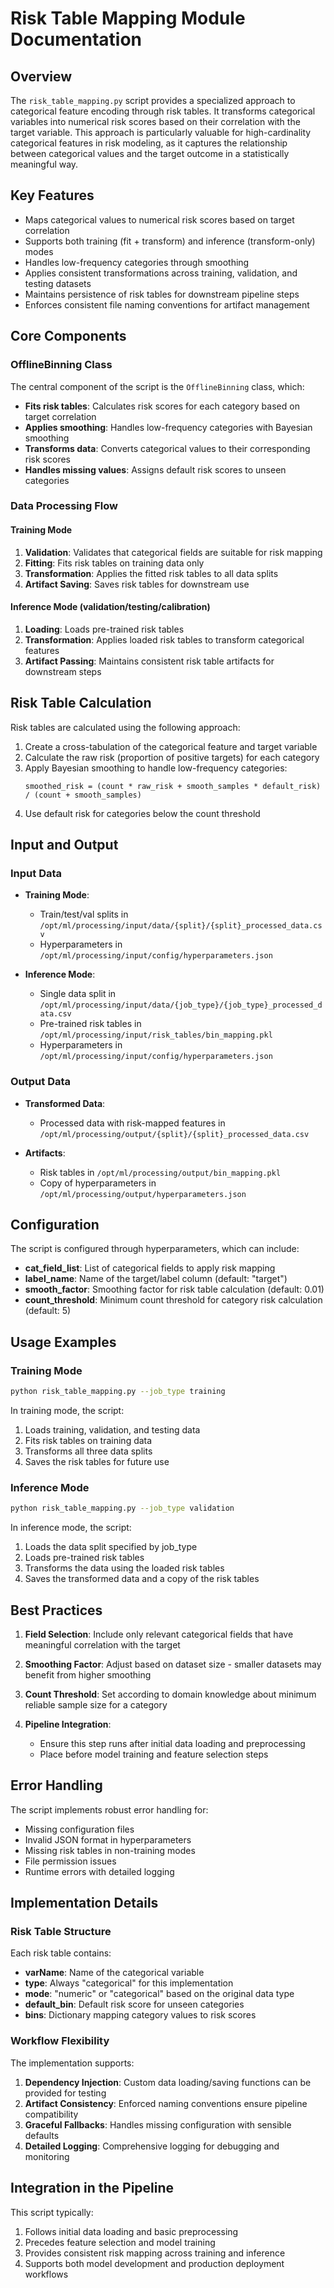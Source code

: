 # Risk Table Mapping Module Documentation

## Overview

The `risk_table_mapping.py` script provides a specialized approach to categorical feature encoding through risk tables. It transforms categorical variables into numerical risk scores based on their correlation with the target variable. This approach is particularly valuable for high-cardinality categorical features in risk modeling, as it captures the relationship between categorical values and the target outcome in a statistically meaningful way.

## Key Features

- Maps categorical values to numerical risk scores based on target correlation
- Supports both training (fit + transform) and inference (transform-only) modes
- Handles low-frequency categories through smoothing
- Applies consistent transformations across training, validation, and testing datasets
- Maintains persistence of risk tables for downstream pipeline steps
- Enforces consistent file naming conventions for artifact management

## Core Components

### OfflineBinning Class

The central component of the script is the `OfflineBinning` class, which:

- **Fits risk tables**: Calculates risk scores for each category based on target correlation
- **Applies smoothing**: Handles low-frequency categories with Bayesian smoothing
- **Transforms data**: Converts categorical values to their corresponding risk scores
- **Handles missing values**: Assigns default risk scores to unseen categories

### Data Processing Flow

#### Training Mode

1. **Validation**: Validates that categorical fields are suitable for risk mapping
2. **Fitting**: Fits risk tables on training data only
3. **Transformation**: Applies the fitted risk tables to all data splits
4. **Artifact Saving**: Saves risk tables for downstream use

#### Inference Mode (validation/testing/calibration)

1. **Loading**: Loads pre-trained risk tables
2. **Transformation**: Applies loaded risk tables to transform categorical features
3. **Artifact Passing**: Maintains consistent risk table artifacts for downstream steps

## Risk Table Calculation

Risk tables are calculated using the following approach:

1. Create a cross-tabulation of the categorical feature and target variable
2. Calculate the raw risk (proportion of positive targets) for each category
3. Apply Bayesian smoothing to handle low-frequency categories:
   ```
   smoothed_risk = (count * raw_risk + smooth_samples * default_risk) / (count + smooth_samples)
   ```
4. Use default risk for categories below the count threshold

## Input and Output

### Input Data

- **Training Mode**:
  - Train/test/val splits in `/opt/ml/processing/input/data/{split}/{split}_processed_data.csv`
  - Hyperparameters in `/opt/ml/processing/input/config/hyperparameters.json`

- **Inference Mode**:
  - Single data split in `/opt/ml/processing/input/data/{job_type}/{job_type}_processed_data.csv`
  - Pre-trained risk tables in `/opt/ml/processing/input/risk_tables/bin_mapping.pkl`
  - Hyperparameters in `/opt/ml/processing/input/config/hyperparameters.json`

### Output Data

- **Transformed Data**:
  - Processed data with risk-mapped features in `/opt/ml/processing/output/{split}/{split}_processed_data.csv`

- **Artifacts**:
  - Risk tables in `/opt/ml/processing/output/bin_mapping.pkl`
  - Copy of hyperparameters in `/opt/ml/processing/output/hyperparameters.json`

## Configuration

The script is configured through hyperparameters, which can include:

- **cat_field_list**: List of categorical fields to apply risk mapping
- **label_name**: Name of the target/label column (default: "target")
- **smooth_factor**: Smoothing factor for risk table calculation (default: 0.01)
- **count_threshold**: Minimum count threshold for category risk calculation (default: 5)

## Usage Examples

### Training Mode

```bash
python risk_table_mapping.py --job_type training
```

In training mode, the script:
1. Loads training, validation, and testing data
2. Fits risk tables on training data
3. Transforms all three data splits
4. Saves the risk tables for future use

### Inference Mode

```bash
python risk_table_mapping.py --job_type validation
```

In inference mode, the script:
1. Loads the data split specified by job_type
2. Loads pre-trained risk tables
3. Transforms the data using the loaded risk tables
4. Saves the transformed data and a copy of the risk tables

## Best Practices

1. **Field Selection**: Include only relevant categorical fields that have meaningful correlation with the target

2. **Smoothing Factor**: Adjust based on dataset size - smaller datasets may benefit from higher smoothing

3. **Count Threshold**: Set according to domain knowledge about minimum reliable sample size for a category

4. **Pipeline Integration**: 
   - Ensure this step runs after initial data loading and preprocessing
   - Place before model training and feature selection steps

## Error Handling

The script implements robust error handling for:

- Missing configuration files
- Invalid JSON format in hyperparameters
- Missing risk tables in non-training modes
- File permission issues
- Runtime errors with detailed logging

## Implementation Details

### Risk Table Structure

Each risk table contains:
- **varName**: Name of the categorical variable
- **type**: Always "categorical" for this implementation
- **mode**: "numeric" or "categorical" based on the original data type
- **default_bin**: Default risk score for unseen categories
- **bins**: Dictionary mapping category values to risk scores

### Workflow Flexibility

The implementation supports:
1. **Dependency Injection**: Custom data loading/saving functions can be provided for testing
2. **Artifact Consistency**: Enforced naming conventions ensure pipeline compatibility
3. **Graceful Fallbacks**: Handles missing configuration with sensible defaults
4. **Detailed Logging**: Comprehensive logging for debugging and monitoring

## Integration in the Pipeline

This script typically:
1. Follows initial data loading and basic preprocessing
2. Precedes feature selection and model training
3. Provides consistent risk mapping across training and inference
4. Supports both model development and production deployment workflows
